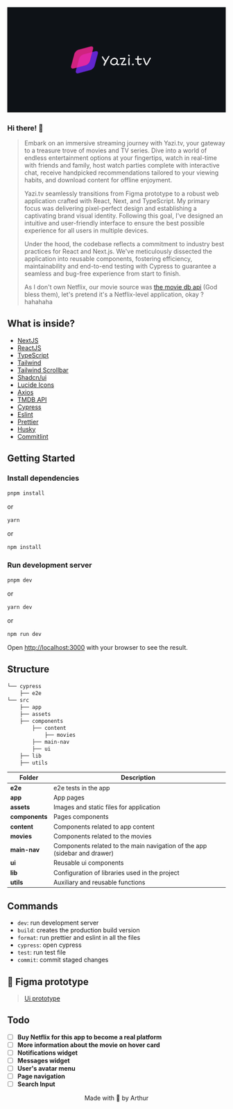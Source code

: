 <img src="./public/cover.png" alt="readme image" />

### Hi there! 👋

> Embark on an immersive streaming journey with Yazi.tv, your gateway to a treasure trove of movies and TV series. Dive into a world of endless entertainment options at your fingertips, watch in real-time with friends and family, host watch parties complete with interactive chat, receive handpicked recommendations tailored to your viewing habits, and download content for offline enjoyment.
>
> Yazi.tv seamlessly transitions from Figma prototype to a robust web application crafted with React, Next, and TypeScript. My primary focus was delivering pixel-perfect design and establishing a captivating brand visual identity. Following this goal, I've designed an intuitive and user-friendly interface to ensure the best possible experience for all users in multiple devices.
>
> Under the hood, the codebase reflects a commitment to industry best practices for React and Next.js. We've meticulously dissected the application into reusable components, fostering efficiency, maintainability and end-to-end testing with Cypress to guarantee a seamless and bug-free experience from start to finish.
>
> As I don't own Netflix, our movie source was [the movie db api](https://developer.themoviedb.org/reference/intro/getting-started) (God bless them), let's pretend it's a Netflix-level application, okay ? hahahaha

## What is inside?

-   [NextJS](https://nextjs.org/docs)
-   [ReactJS](https://reactjs.org)
-   [TypeScript](https://www.typescriptlang.org)
-   [Tailwind](https://tailwindcss.com/)
-   [Tailwind Scrollbar](https://www.npmjs.com/package/tailwind-scrollbar)
-   [Shadcn/ui](https://ui.shadcn.com/)
-   [Lucide Icons](https://lucide.dev/icons/)
-   [Axios](https://axios-http.com/ptbr/docs/intro)
-   [TMDB API](https://developer.themoviedb.org/reference/intro/getting-started)
-   [Cypress](https://www.cypress.io/)
-   [Eslint](https://eslint.org)
-   [Prettier](https://prettier.io)
-   [Husky](https://github.com/typicode/husky)
-   [Commitlint](https://commitlint.js.org/#/)

## Getting Started

### Install dependencies

```bash
pnpm install
```

or

```bash
yarn
```

or

```bash
npm install
```

### Run development server

```bash
pnpm dev
```

or

```bash
yarn dev
```

or

```bash
npm run dev
```

Open [http://localhost:3000](http://localhost:3000) with your browser to see the result.

## Structure

```
└── cypress
    ├── e2e
└── src
    ├── app
    ├── assets
    ├── components
        ├── content
            ├── movies
        ├── main-nav
        ├── ui
    ├── lib
    ├── utils
```

| Folder         | Description                                                               |
| -------------- | ------------------------------------------------------------------------- |
| **e2e**        | e2e tests in the app                                                      |
| **app**        | App pages                                                                 |
| **assets**     | Images and static files for application                                   |
| **components** | Pages components                                                          |
| **content**    | Components related to app content                                         |
| **movies**     | Components related to the movies                                          |
| **main-nav**   | Components related to the main navigation of the app (sidebar and drawer) |
| **ui**         | Reusable ui components                                                    |
| **lib**        | Configuration of libraries used in the project                            |
| **utils**      | Auxiliary and reusable functions                                          |

## Commands

-   `dev`: run development server
-   `build`: creates the production build version
-   `format`: run prettier and eslint in all the files
-   `cypress`: open cypress
-   `test`: run test file
-   `commit`: commit staged changes

## 🎨 Figma prototype

> [Ui prototype](https://www.figma.com/file/yzxjhxvefLVnC12xks7GP0/Yazi.tv?type=design&node-id=155%3A1234&mode=design&t=yYi6Ox1iN2DVGQVq-1)

## Todo

-   [ ] **Buy Netflix for this app to become a real platform**
-   [ ] **More information about the movie on hover card**
-   [ ] **Notifications widget**
-   [ ] **Messages widget**
-   [ ] **User's avatar menu**
-   [ ] **Page navigation**
-   [ ] **Search Input**

<p align="center">Made with 🤍 by Arthur</p>
